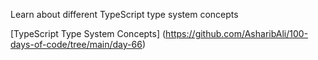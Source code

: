 Learn about different TypeScript type system concepts

[TypeScript Type System Concepts]
(https://github.com/AsharibAli/100-days-of-code/tree/main/day-66)
